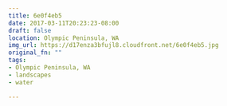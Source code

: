 ```yaml
---
title: 6e0f4eb5
date: 2017-03-11T20:23:23-08:00
draft: false
location: Olympic Peninsula, WA
img_url: https://d17enza3bfujl8.cloudfront.net/6e0f4eb5.jpg
original_fn: ""
tags:
- Olympic Peninsula, WA
- landscapes
- water

---
```

